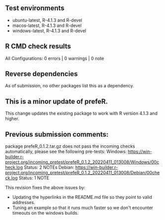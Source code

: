 ## Test environments

-   ubuntu-latest, R-4.1.3 and R-devel
-   macos-latest, R-4.1.3 and R-devel
-   windows-latest, R-4.1.3 and R-devel

## R CMD check results

All Configurations:
    0 errors | 0 warnings | 0 note

## Reverse dependencies

As of submission, no other packages list this as a dependency.

## This is a minor update of prefeR.

This change updates the existing package to work with R version 4.1.3 and higher.

## Previous submission comments:
package prefeR_0.1.2.tar.gz does not pass the incoming checks automatically, please see the following pre-tests:
Windows: <https://win-builder.r-project.org/incoming_pretest/prefeR_0.1.2_20220411_013008/Windows/00check.log>
Status: 2 NOTEs
Debian: <https://win-builder.r-project.org/incoming_pretest/prefeR_0.1.2_20220411_013008/Debian/00check.log>
Status: 1 NOTE

This revision fixes the above issues by:
* Updating the hyperlinks in the README.md file so they point to valid addresses.
* Tuning an example so that it runs much faster so we don't encounter timeouts on the windows builds.
